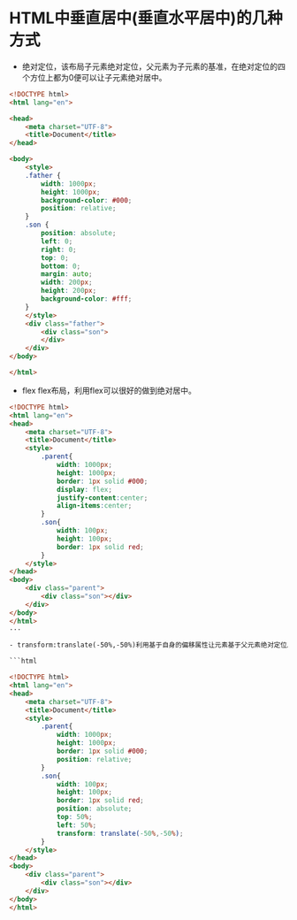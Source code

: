 # HTML中垂直居中(垂直水平居中)的几种方式

- 绝对定位，该布局子元素绝对定位，父元素为子元素的基准，在绝对定位的四个方位上都为0便可以让子元素绝对居中。

```html
<!DOCTYPE html>
<html lang="en">

<head>
    <meta charset="UTF-8">
    <title>Document</title>
</head>

<body>
    <style>
    .father {
        width: 1000px;
        height: 1000px;
        background-color: #000;
        position: relative;
    }
    .son {
        position: absolute;
        left: 0;
        right: 0;
        top: 0;
        bottom: 0;
        margin: auto;
        width: 200px;
        height: 200px;
        background-color: #fff;
    }
    </style>
    <div class="father">
        <div class="son">
        </div>
    </div>
</body>

</html>

```

- flex flex布局，利用flex可以很好的做到绝对居中。

```html
<!DOCTYPE html>
<html lang="en">
<head>
    <meta charset="UTF-8">
    <title>Document</title>
    <style>
        .parent{
            width: 1000px;
            height: 1000px;
            border: 1px solid #000;
            display: flex;
            justify-content:center;
            align-items:center;
        }
        .son{
            width: 100px;
            height: 100px;
            border: 1px solid red;
        }
    </style>
</head>
<body>
    <div class="parent">
        <div class="son"></div>
    </div>
</body>
</html>
···

- transform:translate(-50%,-50%)利用基于自身的偏移属性让元素基于父元素绝对定位后像中心点偏移50%

```html

<!DOCTYPE html>
<html lang="en">
<head>
    <meta charset="UTF-8">
    <title>Document</title>
    <style>
        .parent{
            width: 1000px;
            height: 1000px;
            border: 1px solid #000;
            position: relative;
        }
        .son{
            width: 100px;
            height: 100px;
            border: 1px solid red;
            position: absolute;
            top: 50%;
            left: 50%;
            transform: translate(-50%,-50%);
        }
    </style>
</head>
<body>
    <div class="parent">
        <div class="son"></div>
    </div>
</body>
</html>

```
